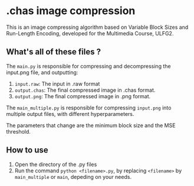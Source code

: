 # .chas image compression

This is an image compressing algorithm based on Variable Block Sizes and Run-Length Encoding, developed for the Multimedia Course, ULFG2.

## What's all of these files ?

The `main.py` is responsible for compressing and decompressing the input.png file, and outputting:

1. `input.raw`: The input in .raw format
2. `output.chas`: The final compressed image in .chas format.
3. `output.png`: The final compressed image in .png format.

The `main_multiple.py` is responsible for compressing `input.png` into multiple output files, with different hyperparameters.

The parameters that change are the minimum block size and the MSE threshold.

## How to use

1. Open the directory of the .py files
2. Run the command `python <filename>.py`, by replacing `<filename>` by `main_multiple` or `main`, depeding on your needs.
